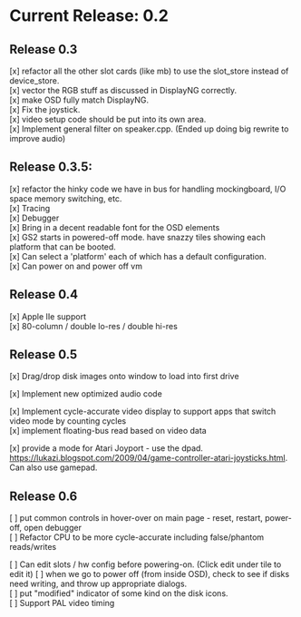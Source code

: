 
# Current Release: 0.2

## Release 0.3

[x] refactor all the other slot cards (like mb) to use the slot_store instead of device_store.  
[x] vector the RGB stuff as discussed in DisplayNG correctly.  
[x] make OSD fully match DisplayNG.  
[x] Fix the joystick.  
[x] video setup code should be put into its own area.  
[x] Implement general filter on speaker.cpp. (Ended up doing big rewrite to improve audio)  

## Release 0.3.5:

[x] refactor the hinky code we have in bus for handling mockingboard, I/O space memory switching, etc.  
[x] Tracing  
[x] Debugger  
[x] Bring in a decent readable font for the OSD elements  
[x] GS2 starts in powered-off mode. have snazzy tiles showing each platform that can be booted.  
[x] Can select a 'platform' each of which has a default configuration.  
[x] Can power on and power off vm  

## Release 0.4

[x] Apple IIe support  
[x] 80-column / double lo-res / double hi-res  

## Release 0.5

[x] Drag/drop disk images onto window to load into first drive  

[x] Implement new optimized audio code  

[x] Implement cycle-accurate video display to support apps that switch video mode by counting cycles  
[x] implement floating-bus read based on video data  

[x] provide a mode for Atari Joyport - use the dpad. https://lukazi.blogspot.com/2009/04/game-controller-atari-joysticks.html. Can also use gamepad.  

## Release 0.6

[ ] put common controls in hover-over on main page - reset, restart, power-off, open debugger  
[ ] Refactor CPU to be more cycle-accurate including false/phantom reads/writes  

[ ] Can edit slots / hw config before powering-on. (Click edit under tile to edit it)
[ ] when we go to power off (from inside OSD), check to see if disks need writing, and throw up appropriate dialogs.  
[ ] put "modified" indicator of some kind on the disk icons.  
[ ] Support PAL video timing  

